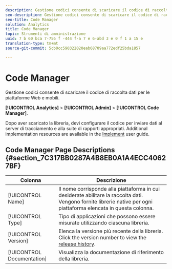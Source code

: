 ```yaml
---
description: Gestione codici consente di scaricare il codice di raccolta dati per le piattaforme Web e mobili.
seo-description: Gestione codici consente di scaricare il codice di raccolta dati per le piattaforme Web e mobili.
seo-title: Code Manager
solution: Analytics
title: Code Manager
topic: Strumenti di amministrazione
uuid: 7 b 60 bca 7-756 f -444 f-a 7 e 6-abd 3 e 0 f 1 a 15 e
translation-type: tm+mt
source-git-commit: 5cb0cc590322020eab68709aa772edf25bda1857

---
```



# Code Manager

Gestione codici consente di scaricare il codice di raccolta dati per le piattaforme Web e mobili.

**[!UICONTROL Analytics]** &gt; **[!UICONTROL Admin]** &gt; **[!UICONTROL Code Manager]**.

Dopo aver scaricato la libreria, devi configurare il codice per inviare dati al server di tracciamento e alla suite di rapporti appropriati. Additional implementation resources are available in the [Implement](../../implement/home.md) user guide.

## Code Manager Page Descriptions {#section_7C317BB0287A4B8EB0A1A4ECC40627BF}

| Colonna | Descrizione |
|--- |--- |
| [!UICONTROL Name] | Il nome corrisponde alla piattaforma in cui desiderate abilitare la raccolta dati. Vengono fornite librerie native per ogni piattaforma elencata in questa colonna. |
| [!UICONTROL Type] | Tipo di applicazioni che possono essere misurate utilizzando ciascuna libreria. |
| [!UICONTROL Version] | Elenca la versione più recente della libreria. Click the version number to view the [release history](https://marketing.adobe.com/resources/help/en_US/sc/appmeasurement/release/). |
| [!UICONTROL Documentation] | Visualizza la documentazione di riferimento della libreria. |
